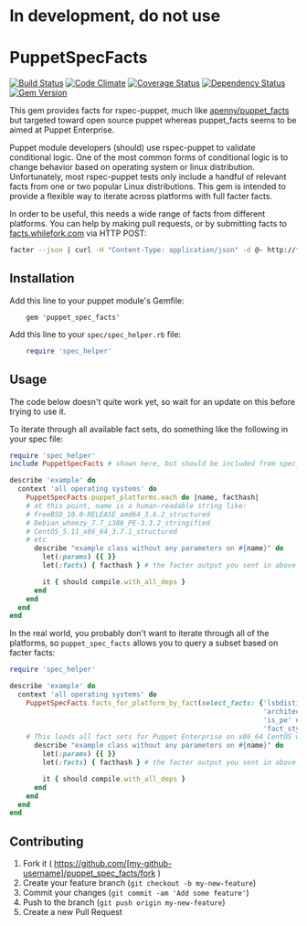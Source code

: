 # In development, do not use

# PuppetSpecFacts
[![Build Status](https://travis-ci.org/danieldreier/puppet_spec_facts.svg?branch=master)](https://travis-ci.org/danieldreier/puppet_spec_facts) [![Code Climate](https://codeclimate.com/github/danieldreier/puppet_spec_facts/badges/gpa.svg)](https://codeclimate.com/github/danieldreier/puppet_spec_facts) [![Coverage Status](https://img.shields.io/coveralls/danieldreier/puppet_spec_facts.svg)](https://coveralls.io/r/danieldreier/puppet_spec_facts?branch=master) [![Dependency Status](https://gemnasium.com/danieldreier/puppet_spec_facts.svg)](https://gemnasium.com/danieldreier/puppet_spec_facts) [![Gem Version](https://badge.fury.io/rb/puppet_spec_facts.svg)](http://badge.fury.io/rb/puppet_spec_facts)

This gem provides facts for rspec-puppet, much like
[apenny/puppet_facts](https://github.com/apenney/puppet_facts) but targeted
toward open source puppet whereas puppet_facts seems to be aimed at Puppet
Enterprise.

Puppet module developers (should) use rspec-puppet to validate conditional logic. One of the most common forms
of conditional logic is to change behavior based on operating system or linux distribution. Unfortunately, most
rspec-puppet tests only include a handful of relevant facts from one or two popular Linux distributions.
This gem is intended to provide a flexible way to iterate across platforms with full facter facts.

In order to be useful, this needs a wide range of facts from different platforms. You can help by making pull
requests, or by submitting facts to [facts.whilefork.com](http://facts.whilefork.com) via HTTP POST:
```bash
facter --json | curl -H "Content-Type: application/json" -d @- http://facts.whilefork.com
```

## Installation

Add this line to your puppet module's Gemfile:

```gemfile
    gem 'puppet_spec_facts'
```
Add this line to your `spec/spec_helper.rb` file:

```ruby
    require 'spec_helper'
```

## Usage

The code below doesn't quite work yet, so wait for an update on this before trying to use it.

To iterate through all available fact sets, do something like the following in your spec file:

```ruby
require 'spec_helper'
include PuppetSpecFacts # shown here, but should be included from spec_helper.rb

describe 'example' do
  context 'all operating systems' do
    PuppetSpecFacts.puppet_platforms.each do |name, facthash|
    # at this point, name is a human-readable string like:
    # FreeBSD_10.0-RELEASE_amd64_3.6.2_structured
    # Debian_wheezy_7.7_i386_PE-3.3.2_stringified
    # CentOS_5.11_x86_64_3.7.1_structured
    # etc
      describe "example class without any parameters on #{name}" do
        let(:params) {{ }}
        let(:facts) { facthash } # the facter output you sent in above is now available in rspec

        it { should compile.with_all_deps }
      end
    end
  end
end
```

In the real world, you probably don't want to iterate through all of the platforms, so `puppet_spec_facts` allows you to query a subset based on facter facts:

```ruby
require 'spec_helper'

describe 'example' do
  context 'all operating systems' do
    PuppetSpecFacts.facts_for_platform_by_fact(select_facts: {'lsbdistid' => 'CentOS',
                                                              'architecture' => 'x86_64',
                                                              'is_pe' => 'true',
                                                              'fact_style' => 'stringified'}) do |name, facthash|
    # This loads all fact sets for Puppet Enterprise on x86_64 CentOS with stringified-style facts
      describe "example class without any parameters on #{name}" do
        let(:params) {{ }}
        let(:facts) { facthash } # the facter output you sent in above is now available in rspec

        it { should compile.with_all_deps }
      end
    end
  end
end
```

## Contributing

1. Fork it ( https://github.com/[my-github-username]/puppet_spec_facts/fork )
2. Create your feature branch (`git checkout -b my-new-feature`)
3. Commit your changes (`git commit -am 'Add some feature'`)
4. Push to the branch (`git push origin my-new-feature`)
5. Create a new Pull Request
